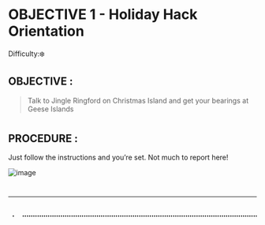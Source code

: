 # OBJECTIVE 1 - Holiday Hack Orientation #
Difficulty:❄️

## OBJECTIVE : ##
>Talk to Jingle Ringford on Christmas Island and get your bearings at Geese Islands
#  
## PROCEDURE : ##

Just follow the instructions and you’re set.  Not much to report here!

![image](https://github.com/user-attachments/assets/60157cda-d3b2-459b-9627-5d73a308b4e5)

#
.|.................................................................................................................................| [Next Objective (02) >>>](OBJECTIVE%2002%20-%20Elf%20Connect.md)|
:-|--|-:
